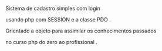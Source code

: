 Sistema de cadastro simples com login 

usando php com SESSION e a classe PDO .

Orientado a objeto para assimilar os conhecimentos passados

no curso php do zero ao profissional .

